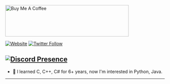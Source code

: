 <a href="https://www.buymeacoffee.com/RageSawyer" target="_blank"><img src="https://cdn.buymeacoffee.com/buttons/default-orange.png" alt="Buy Me A Coffee" height="100" width="390"></a>

[![Website](https://img.shields.io/website?label=rageturk.com&style=for-the-badge&url=https%3A%2F%2Fcodestackr.com)](https://rageturk.com)
[![Twitter Follow](https://img.shields.io/twitter/follow/RageSawyer?color=1DA1F2&logo=twitter&style=for-the-badge)](https://twitter.com/intent/follow?original_referer=https%3A%2F%2Fgithub.com%2FRageSawyer&screen_name=RageSawyer)

[![Discord Presence](https://lanyard-profile-readme.vercel.app/api/908812042968907826)](https://discord.com/users/908812042968907826)
---
- 🔭 I learned C, C++, C# for 6+ years, now I'm interested in Python, Java.
---
